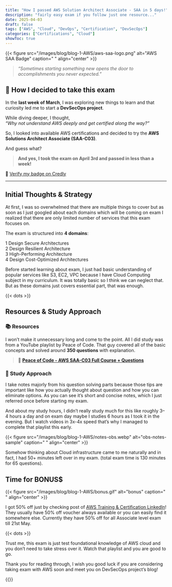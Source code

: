 ```yaml
---
title: "How I passed AWS Solution Architect Associate - SAA in 5 days!"
description: "fairly easy exam if you follow just one resource..."
date: 2025-04-03
draft: false
tags: ["AWS", "Cloud", "DevOps", "Certification", "DevSecOps"]
categories: ["Certifications", "Cloud"]
showToc: true
---
```


{{< figure src="/images/blog/blog-1-AWS/aws-saa-logo.png" alt="AWS SAA Badge" caption=" " align="center" >}}

> _“Sometimes starting something new opens the door to accomplishments you never expected.”_

## 🚀 How I decided to take this exam

In the **last week of March**, I was exploring new things to learn and that curiosity led me to start a **DevSecOps project**.

While diving deeper, I thought,  
_“Why not understand AWS deeply and get certified along the way?”_

So, I looked into available AWS certifications and decided to try the **AWS Solutions Architect Associate (SAA-C03)**.

And guess what?

> **And yes, I took the exam on April 3rd and passed in less than a week!**

🔗 [Verify my badge on Credly](https://www.credly.com/badges/c35b460c-42ed-4f70-8053-578f71d57a97/public_url)

---

## Initial Thoughts & Strategy

At first, I was so overwhelmed that there are multiple things to cover but as soon as I just googled about each domains which will be coming on exam I realized that there are only limited number of services that this exam focuses on.

The exam is structured into **4 domains**:

1 Design Secure Architectures  
2 Design Resilient Architecture  
3 High-Performing Architecture  
4 Design Cost-Optimized Architectures

Before started learning about exam, I just had basic understanding of popular services like S3, EC2, VPC because I have Cloud Computing subject in my curriculum. It was totally basic so I think we can neglect that. But as these domains just covers essential part, that was enough.


{{< dots >}}

## Resources & Study Approach

### 📚 Resources
I won’t make it unnecessary long and come to the point. All I did study was from a YouTube playlist by Peace of Code. That guy covered all of the basic concepts and solved around **350 questions** with explanation.

> 🎥 [**Peace of Code - AWS SAA-C03 Full Course + Questions**](https://www.youtube.com/@peaceofcode)  




### 📝 Study Approach

I take notes majorly from his question solving parts because those tips are important like how you actually thought about question and how you can eliminate options. As you can see it’s short and concise notes, which I just referred once before starting my exam.

And about my study hours, I didn’t really study much for this like roughly 3–4 hours a day and on exam day maybe I studies 6 hours as I took it in the evening. But I watch videos in 3x-4x speed that’s why I managed to complete that playlist this early.


{{< figure src="/images/blog/blog-1-AWS/notes-obs.webp" alt="obs-notes-sample" caption=" " align="center" >}}

Somehow thinking about Cloud infrastructure came to me naturally and in fact, I had 50+ minutes left over in my exam. (total exam time is 130 minutes for 65 questions).

## Time for BONUS$

{{< figure src="/images/blog/blog-1-AWS/bonus.gif" alt="bonus" caption=" " align="center" >}}

I got 50% off just by checking post of [AWS Training & Certification LinkedIn](https://www.linkedin.com/showcase/aws-training-%26-certification/)! They usually have 50% off voucher always available or you can easily find it somewhere else. Currently they have 50% off for all Associate level exam till 21st May.

{{< dots >}}


Trust me, this exam is just test foundational knowledge of AWS cloud and you don’t need to take stress over it. Watch that playlist and you are good to go.

Thank you for reading through, I wish you good luck if you are considering taking exam with AWS soon and meet you on DevSecOps project’s blog!

{{<seperator>}}